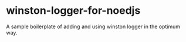 # winston-logger-for-noedjs
A sample boilerplate of adding and using winston logger in the optimum way.
